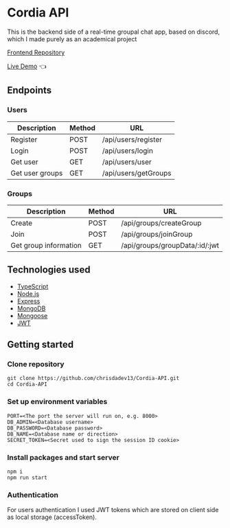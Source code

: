 # Cordia API

This is the backend side of a real-time groupal chat app, based on discord, which I made purely as an academical project

[Frontend Repository](https://github.com/chrisdadev/Cordia)

[Live Demo]("https://cordia.vercel.app") :point_left:

## Endpoints

### Users

| Description     | Method | URL                  |
| --------------- | ------ | -------------------- |
| Register        | POST   | /api/users/register  |
| Login           | POST   | /api/users/login     |
| Get user        | GET    | /api/users/user      |
| Get user groups | GET    | /api/users/getGroups |

### Groups

| Description           | Method | URL                            |
| --------------------- | ------ | ------------------------------ |
| Create                | POST   | /api/groups/createGroup        |
| Join                  | POST   | /api/groups/joinGroup          |
| Get group information | GET    | /api/groups/groupData/:id/:jwt |

## Technologies used

- [TypeScript](https://www.typescriptlang.org/)
- [Node.js](https://nodejs.org/)
- [Express](https://expressjs.com/)
- [MongoDB](https://www.mongodb.com/)
- [Mongoose](https://mongoosejs.com/)
- [JWT](https://jwt.io/)

## Getting started

### Clone repository

```
git clone https://github.com/chrisdadev13/Cordia-API.git
cd Cordia-API
```

### Set up environment variables

```
PORT=<The port the server will run on, e.g. 8000>
DB_ADMIN=<Database username>
DB_PASSWORD=<Database password>
DB_NAME=<Database name or direction>
SECRET_TOKEN=<Secret used to sign the session ID cookie>
```

### Install packages and start server

```
npm i
npm run start
```

### Authentication

For users authentication I used JWT tokens which are stored on client side as local storage (accessToken).
